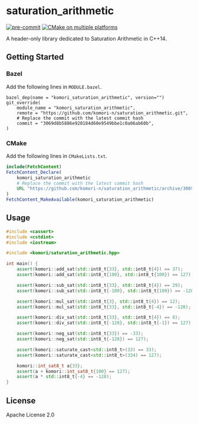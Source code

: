 # saturation_arithmetic

[![pre-commit](https://github.com/komori-n/saturation_arithmetic/actions/workflows/pre-commit.yml/badge.svg)](https://github.com/komori-n/saturation_arithmetic/actions/workflows/pre-commit.yml) [![CMake on multiple platforms](https://github.com/komori-n/saturation_arithmetic/actions/workflows/cmake-multi-platform.yml/badge.svg)](https://github.com/komori-n/saturation_arithmetic/actions/workflows/cmake-multi-platform.yml)

A header-only library dedicated to Saturation Arithmetic in C++14.

## Getting Started

### Bazel

Add the following lines in `MODULE.bazel`.

```starlark
bazel_dep(name = "komori_saturation_arithmetic", version="")
git_override(
    module_name = "komori_saturation_arithmetic",
    remote = "https://github.com/komori-n/saturation_arithmetic.git",
    # Replace the commit with the latest commit hash
    commit = "3069d8b5886e920184d60e9549bbe1c0a06ab60b",
)
```

### CMake

Add the following lines in `CMakeLists.txt`.

```cmake
include(FetchContent)
FetchContent_Declare(
    komori_saturation_arithmetic
    # Replace the commit with the latest commit hash
    URL "https://github.com/komori-n/saturation_arithmetic/archive/3069d8b5886e920184d60e9549bbe1c0a06ab60b.zip"
)
FetchContent_MakeAvailable(komori_saturation_arithmetic)
```

## Usage

```cpp
#include <cassert>
#include <cstdint>
#include <iostream>

#include <komori/saturation_arithmetic.hpp>

int main() {
    assert(komori::add_sat(std::int8_t{33}, std::int8_t{4}) == 37);
    assert(komori::add_sat(std::int8_t{100}, std::int8_t{100}) == 127);

    assert(komori::sub_sat(std::int8_t{33}, std::int8_t{4}) == 29);
    assert(komori::sub_sat(std::int8_t{-100}, std::int8_t{100}) == -128);

    assert(komori::mul_sat(std::int8_t{3}, std::int8_t{4}) == 12);
    assert(komori::mul_sat(std::int8_t{33}, std::int8_t{-4}) == -128);

    assert(komori::div_sat(std::int8_t{33}, std::int8_t{4}) == 8);
    assert(komori::div_sat(std::int8_t{-128}, std::int8_t{-1}) == 127);

    assert(komori::neg_sat(std::int8_t{33}) == -33);
    assert(komori::neg_sat(std::int8_t{-128}) == 127);

    assert(komori::saturate_cast<std::int8_t>(33) == 33);
    assert(komori::saturate_cast<std::int8_t>(334) == 127);

    komori::int_sat8_t a{33};
    assert(a + komori::int_sat8_t{100} == 127);
    assert(a * std::int8_t{-4} == -128);
}
```

## License

Apache License 2.0
